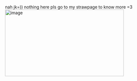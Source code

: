 nah jk=)) nothing here pls go to my strawpage to know more =3
<img width="392" height="220" alt="image" src="https://github.com/user-attachments/assets/b0e0848e-ce68-429b-a5db-7b2145d47569" />
